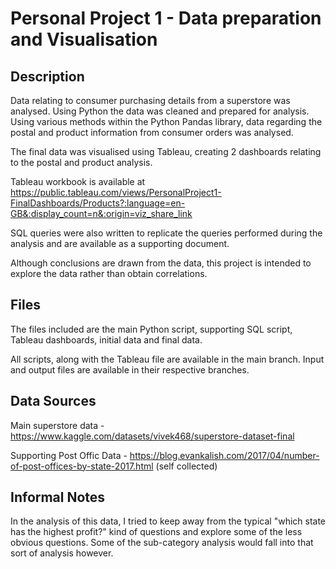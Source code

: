 # Personal Project 1 - Data preparation and Visualisation

## Description
Data relating to consumer purchasing details from a superstore was analysed. Using Python the data was cleaned and prepared for analysis. Using various methods within the Python Pandas library, data regarding the postal and product information from consumer orders was analysed.

The final data was visualised using Tableau, creating 2 dashboards relating to the postal and product analysis. 

Tableau workbook is available at https://public.tableau.com/views/PersonalProject1-FinalDashboards/Products?:language=en-GB&:display_count=n&:origin=viz_share_link

SQL queries were also written to replicate the queries performed during the analysis and are available as a supporting document.

Although conclusions are drawn from the data, this project is intended to explore the data rather than obtain correlations.

## Files
The files included are the main Python script, supporting SQL script, Tableau dashboards, initial data and final data.

All scripts, along with the Tableau file are available in the main branch. Input and output files are available in their respective branches.

## Data Sources
Main superstore data - https://www.kaggle.com/datasets/vivek468/superstore-dataset-final

Supporting Post Offic Data - https://blog.evankalish.com/2017/04/number-of-post-offices-by-state-2017.html (self collected)

## Informal Notes
In the analysis of this data, I tried to keep away from the typical "which state has the highest profit?" kind of questions and explore some of the less obvious questions. Some of the sub-category analysis would fall into that sort of analysis however.
